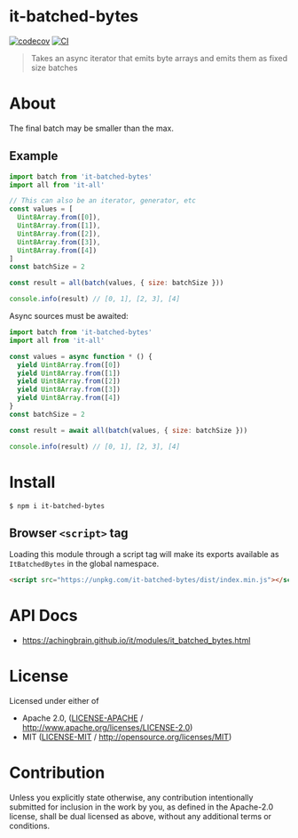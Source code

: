 # it-batched-bytes

[![codecov](https://img.shields.io/codecov/c/github/achingbrain/it.svg?style=flat-square)](https://codecov.io/gh/achingbrain/it)
[![CI](https://img.shields.io/github/actions/workflow/status/achingbrain/it/js-test-and-release.yml?branch=main\&style=flat-square)](https://github.com/achingbrain/it/actions/workflows/js-test-and-release.yml?query=branch%3Amain)

> Takes an async iterator that emits byte arrays and emits them as fixed size batches

# About

<!--

!IMPORTANT!

Everything in this README between "# About" and "# Install" is automatically
generated and will be overwritten the next time the doc generator is run.

To make changes to this section, please update the @packageDocumentation section
of src/index.js or src/index.ts

To experiment with formatting, please run "npm run docs" from the root of this
repo and examine the changes made.

-->

The final batch may be smaller than the max.

## Example

```javascript
import batch from 'it-batched-bytes'
import all from 'it-all'

// This can also be an iterator, generator, etc
const values = [
  Uint8Array.from([0]),
  Uint8Array.from([1]),
  Uint8Array.from([2]),
  Uint8Array.from([3]),
  Uint8Array.from([4])
]
const batchSize = 2

const result = all(batch(values, { size: batchSize }))

console.info(result) // [0, 1], [2, 3], [4]
```

Async sources must be awaited:

```javascript
import batch from 'it-batched-bytes'
import all from 'it-all'

const values = async function * () {
  yield Uint8Array.from([0])
  yield Uint8Array.from([1])
  yield Uint8Array.from([2])
  yield Uint8Array.from([3])
  yield Uint8Array.from([4])
}
const batchSize = 2

const result = await all(batch(values, { size: batchSize }))

console.info(result) // [0, 1], [2, 3], [4]
```

# Install

```console
$ npm i it-batched-bytes
```

## Browser `<script>` tag

Loading this module through a script tag will make its exports available as `ItBatchedBytes` in the global namespace.

```html
<script src="https://unpkg.com/it-batched-bytes/dist/index.min.js"></script>
```

# API Docs

- <https://achingbrain.github.io/it/modules/it_batched_bytes.html>

# License

Licensed under either of

- Apache 2.0, ([LICENSE-APACHE](https://github.com/achingbrain/it/blob/main/packages/it-batched-bytes/LICENSE-APACHE) / <http://www.apache.org/licenses/LICENSE-2.0>)
- MIT ([LICENSE-MIT](https://github.com/achingbrain/it/blob/main/packages/it-batched-bytes/LICENSE-MIT) / <http://opensource.org/licenses/MIT>)

# Contribution

Unless you explicitly state otherwise, any contribution intentionally submitted for inclusion in the work by you, as defined in the Apache-2.0 license, shall be dual licensed as above, without any additional terms or conditions.
